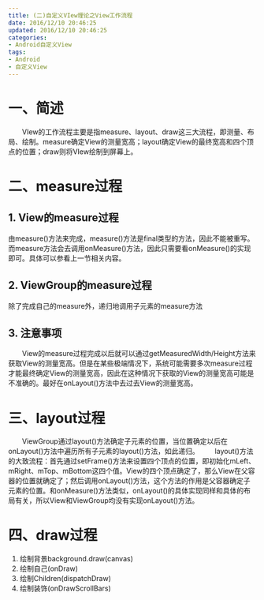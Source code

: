 ```yaml
---
title: (二)自定义VIew理论之View工作流程
date: 2016/12/10 20:46:25
updated: 2016/12/10 20:46:25
categories:
- Android自定义View
tags:
- Android
- 自定义View
---
```


# 一、简述
  VIew的工作流程主要是指measure、layout、draw这三大流程，即测量、布局、绘制。measure确定View的测量宽高；layout确定View的最终宽高和四个顶点的位置；draw则将VIew绘制到屏幕上。

# 二、measure过程

## 1. View的measure过程
  由measure()方法来完成，measure()方法是final类型的方法，因此不能被重写。而measure方法会去调用onMeasure()方法，因此只需要看onMeasure()的实现即可。具体可以参看上一节相关内容。

## 2. ViewGroup的measure过程
  除了完成自己的measure外，递归地调用子元素的measure方法

## 3. 注意事项
  View的measure过程完成以后就可以通过getMeasuredWidth/Height方法来获取View的测量宽高。但是在某些极端情况下，系统可能需要多次measure过程才能最终确定View的测量宽高，因此在这种情况下获取的View的测量宽高可能是不准确的。最好在onLayout()方法中去过去View的测量宽高。

# 三、layout过程
  ViewGroup通过layout()方法确定子元素的位置，当位置确定以后在onLayout()方法中遍历所有子元素的layout()方法，如此递归。
  layout()方法的大致流程：首先通过setFrame()方法来设置四个顶点的位置，即初始化mLeft、mRight、mTop、mBottom这四个值。View的四个顶点确定了，那么View在父容器的位置就确定了；然后调用onLayout()方法，这个方法的作用是父容器确定子元素的位置。和onMeasure()方法类似，onLayout()的具体实现同样和具体的布局有关，所以View和ViewGroup均没有实现onLayout()方法。

# 四、draw过程
1. 绘制背景background.draw(canvas)
2. 绘制自己(onDraw)
3. 绘制Children(dispatchDraw)
4. 绘制装饰(onDrawScrollBars)